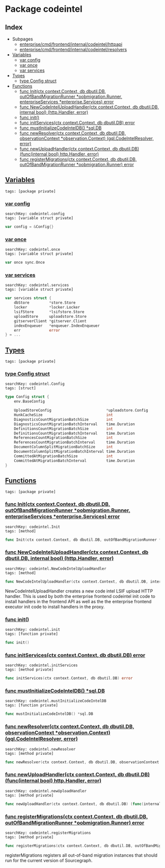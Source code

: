 # Package codeintel

## Index

* Subpages
  * [enterprise/cmd/frontend/internal/codeintel/httpapi](codeintel/httpapi.md)
  * [enterprise/cmd/frontend/internal/codeintel/resolvers](codeintel/resolvers.md)
* [Variables](#var)
    * [var config](#config)
    * [var once](#once)
    * [var services](#services)
* [Types](#type)
    * [type Config struct](#Config)
* [Functions](#func)
    * [func Init(ctx context.Context, db dbutil.DB, outOfBandMigrationRunner *oobmigration.Runner, enterpriseServices *enterprise.Services) error](#Init)
    * [func NewCodeIntelUploadHandler(ctx context.Context, db dbutil.DB, internal bool) (http.Handler, error)](#NewCodeIntelUploadHandler)
    * [func init()](#init.config.go)
    * [func initServices(ctx context.Context, db dbutil.DB) error](#initServices)
    * [func mustInitializeCodeIntelDB() *sql.DB](#mustInitializeCodeIntelDB)
    * [func newResolver(ctx context.Context, db dbutil.DB, observationContext *observation.Context) (gql.CodeIntelResolver, error)](#newResolver)
    * [func newUploadHandler(ctx context.Context, db dbutil.DB) (func(internal bool) http.Handler, error)](#newUploadHandler)
    * [func registerMigrations(ctx context.Context, db dbutil.DB, outOfBandMigrationRunner *oobmigration.Runner) error](#registerMigrations)


## <a id="var" href="#var">Variables</a>

```
tags: [package private]
```

### <a id="config" href="#config">var config</a>

```
searchKey: codeintel.config
tags: [variable struct private]
```

```Go
var config = &Config{}
```

### <a id="once" href="#once">var once</a>

```
searchKey: codeintel.once
tags: [variable struct private]
```

```Go
var once sync.Once
```

### <a id="services" href="#services">var services</a>

```
searchKey: codeintel.services
tags: [variable struct private]
```

```Go
var services struct {
	dbStore         *store.Store
	locker          *locker.Locker
	lsifStore       *lsifstore.Store
	uploadStore     uploadstore.Store
	gitserverClient *gitserver.Client
	indexEnqueuer   *enqueuer.IndexEnqueuer
	err             error
} = ...
```

## <a id="type" href="#type">Types</a>

```
tags: [package private]
```

### <a id="Config" href="#Config">type Config struct</a>

```
searchKey: codeintel.Config
tags: [struct]
```

```Go
type Config struct {
	env.BaseConfig

	UploadStoreConfig                         *uploadstore.Config
	HunkCacheSize                             int
	DiagnosticsCountMigrationBatchSize        int
	DiagnosticsCountMigrationBatchInterval    time.Duration
	DefinitionsCountMigrationBatchSize        int
	DefinitionsCountMigrationBatchInterval    time.Duration
	ReferencesCountMigrationBatchSize         int
	ReferencesCountMigrationBatchInterval     time.Duration
	DocumentColumnSplitMigrationBatchSize     int
	DocumentColumnSplitMigrationBatchInterval time.Duration
	CommittedAtMigrationBatchSize             int
	CommittedAtMigrationBatchInterval         time.Duration
}
```

## <a id="func" href="#func">Functions</a>

```
tags: [package private]
```

### <a id="Init" href="#Init">func Init(ctx context.Context, db dbutil.DB, outOfBandMigrationRunner *oobmigration.Runner, enterpriseServices *enterprise.Services) error</a>

```
searchKey: codeintel.Init
tags: [method]
```

```Go
func Init(ctx context.Context, db dbutil.DB, outOfBandMigrationRunner *oobmigration.Runner, enterpriseServices *enterprise.Services) error
```

### <a id="NewCodeIntelUploadHandler" href="#NewCodeIntelUploadHandler">func NewCodeIntelUploadHandler(ctx context.Context, db dbutil.DB, internal bool) (http.Handler, error)</a>

```
searchKey: codeintel.NewCodeIntelUploadHandler
tags: [method]
```

```Go
func NewCodeIntelUploadHandler(ctx context.Context, db dbutil.DB, internal bool) (http.Handler, error)
```

NewCodeIntelUploadHandler creates a new code intel LSIF upload HTTP handler. This is used by both the enterprise frontend codeintel init code to install handlers in the frontend API as well as the the enterprise frontend executor init code to install handlers in the proxy. 

### <a id="init.config.go" href="#init.config.go">func init()</a>

```
searchKey: codeintel.init
tags: [function private]
```

```Go
func init()
```

### <a id="initServices" href="#initServices">func initServices(ctx context.Context, db dbutil.DB) error</a>

```
searchKey: codeintel.initServices
tags: [method private]
```

```Go
func initServices(ctx context.Context, db dbutil.DB) error
```

### <a id="mustInitializeCodeIntelDB" href="#mustInitializeCodeIntelDB">func mustInitializeCodeIntelDB() *sql.DB</a>

```
searchKey: codeintel.mustInitializeCodeIntelDB
tags: [function private]
```

```Go
func mustInitializeCodeIntelDB() *sql.DB
```

### <a id="newResolver" href="#newResolver">func newResolver(ctx context.Context, db dbutil.DB, observationContext *observation.Context) (gql.CodeIntelResolver, error)</a>

```
searchKey: codeintel.newResolver
tags: [method private]
```

```Go
func newResolver(ctx context.Context, db dbutil.DB, observationContext *observation.Context) (gql.CodeIntelResolver, error)
```

### <a id="newUploadHandler" href="#newUploadHandler">func newUploadHandler(ctx context.Context, db dbutil.DB) (func(internal bool) http.Handler, error)</a>

```
searchKey: codeintel.newUploadHandler
tags: [method private]
```

```Go
func newUploadHandler(ctx context.Context, db dbutil.DB) (func(internal bool) http.Handler, error)
```

### <a id="registerMigrations" href="#registerMigrations">func registerMigrations(ctx context.Context, db dbutil.DB, outOfBandMigrationRunner *oobmigration.Runner) error</a>

```
searchKey: codeintel.registerMigrations
tags: [method private]
```

```Go
func registerMigrations(ctx context.Context, db dbutil.DB, outOfBandMigrationRunner *oobmigration.Runner) error
```

registerMigrations registers all out-of-band migration instances that should run for the current version of Sourcegraph. 

